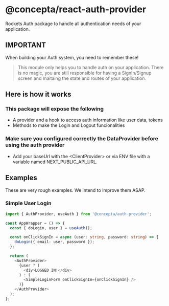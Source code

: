 # @concepta/react-auth-provider

Rockets Auth package to handle all authentication needs of your application.

## IMPORTANT

When building your Auth system, you need to remember these!

> This module only helps you to handle auth on your application. There is no magic, you are still responsible for
> having a SignIn/Signup screen and maitaing the state and routes of your application.

## Here is how it works

### This package will expose the following

- A provider and a hook to access auth information like user data, tokens
- Methods to make the Login and Logout funcionalities

### Make sure you configured correctly the DataProvider before using the auth provider

- Add your baseUrl with the \<ClientProvider> or via ENV file with a variable named NEXT_PUBLIC_API_URL.

## Examples

These are very rough examples. We intend to improve them ASAP.

### Simple User Login

```typescript
import { AuthProvider, useAuth } from '@concepta/auth-provider';

const AppWrapper = () => {
  const { doLogin, user } = useAuth();

  const onClickSignIn = async (user: string, password: string) => {
    doLogin({ email: user, password });
  };

  return (
    <AuthProvider>
      {user ? (
        <div>LOGGED IN!</div>
      ) : (
        <SimpleLoginForm onClickSignIn={onClickSignIn} />
      )}
    </AuthProvider>
  );
};
```
